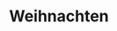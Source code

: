 ---
title: Weihnachten
description: Klassische und moderne Weihnachtsplätzchen für die Adventszeit
image: weihnachts_platzchen.JPG

# Badge style
style:
    background: "#E2001A" # Weihnachtsrot  
    color: "#fff"
---